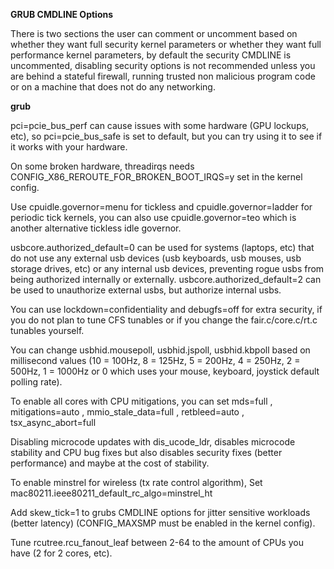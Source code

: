 **GRUB CMDLINE Options**

There is two sections the user can comment or uncomment based on whether they want full security kernel parameters or whether they want full performance kernel parameters, by default the security CMDLINE is uncommented, disabling security options is not recommended unless you are behind a stateful firewall, running trusted non malicious program code or on a machine that does not do any networking.

**grub**

pci=pcie_bus_perf can cause issues with some hardware (GPU lockups, etc), so pci=pcie_bus_safe is set to default, but you can try using it to see if it works with your hardware.

On some broken hardware, threadirqs needs CONFIG_X86_REROUTE_FOR_BROKEN_BOOT_IRQS=y set in the kernel config.

Use cpuidle.governor=menu for tickless and cpuidle.governor=ladder for periodic tick kernels, you can also use cpuidle.governor=teo which is another alternative tickless idle governor.

usbcore.authorized_default=0 can be used for systems (laptops, etc) that do not use any external usb devices (usb keyboards, usb mouses, usb storage drives, etc) or any internal usb devices, preventing rogue usbs from being authorized internally or externally. usbcore.authorized_default=2 can be used to unauthorize external usbs, but authorize internal usbs.

You can use lockdown=confidentiality and debugfs=off for extra security, if you do not plan to tune CFS tunables or if you change the fair.c/core.c/rt.c tunables yourself.

You can change usbhid.mousepoll, usbhid.jspoll, usbhid.kbpoll based on millisecond values (10 = 100Hz, 8 = 125Hz, 5 = 200Hz, 4 = 250Hz, 2 = 500Hz, 1 = 1000Hz or 0 which uses your mouse, keyboard, joystick default polling rate).

To enable all cores with CPU mitigations, you can set
mds=full , mitigations=auto , mmio_stale_data=full , retbleed=auto , tsx_async_abort=full

Disabling microcode updates with dis_ucode_ldr, disables microcode stability and CPU bug fixes but also disables security fixes (better performance) and maybe at the cost of stability.

To enable minstrel for wireless (tx rate control algorithm), Set mac80211.ieee80211_default_rc_algo=minstrel_ht

Add skew_tick=1 to grubs CMDLINE options for jitter sensitive workloads (better latency) (CONFIG_MAXSMP must be enabled in the kernel config).

Tune rcutree.rcu_fanout_leaf between 2-64 to the amount of CPUs you have (2 for 2 cores, etc).
